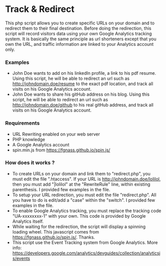 # Track & Redirect
This php script allows you to create specific URLs on your domain and to redirect them to their final destination. Before doing the redirection, this script will record visitors data using your own Google Analytics tracking system.
It is basically the same principle as url shorteners except that you own the URL, and traffic information are linked to your Analytics account only.

### Examples
* John Doe wants to add on his linkedIn profile, a link to his pdf resume. Using this script, he will be able to redirect an url such as http://johndomain.doe/resume to the exact pdf location, and track all visits on his Google Analytics account.
* John Doe wants to share his gitHub address on his blog. Using this script, he will be able to redirect an url such as http://johndomain.doe/github to his real gitHub address, and track all visits on his Google Analytics account.

### Requirements
* URL Rewriting enabled on your web server
* PHP knowledge
* A Google Analytics account
* spin.min.js from https://fgnass.github.io/spin.js/

### How does it works ?
* To create URLs on your domain and link them to "redirect.php", you must edit the file ".htaccess". If your URL is http://johndomain.doe/lolilol, then you must add "|lolilol" at the "RewriteRule" line, within existing parenthesis. I provided few examples in the file.
* To setup your URL redirection, you must edit the file "redirect.php". All you have to do is edit/add a "case" within the "switch". I provided few examples in the file.
* To enable Google Analytics tracking, you must replace the tracking code "UA-xxxxxxxx-1" with your own. This code is provided by Google Analytics itself.
* While waiting for the redirection, the script will display a spinning loading wheel. This javascript comes from https://fgnass.github.io/spin.js/. Thanks.
* This script use the Event Tracking system from Google Analytics. More info: https://developers.google.com/analytics/devguides/collection/analyticsjs/events
